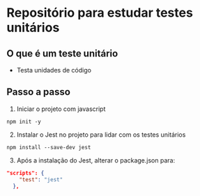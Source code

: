 # Repositório para estudar testes unitários

## O que é um teste unitário

- Testa unidades de código

## Passo a passo

1. Iniciar o projeto com javascript

```shell
npm init -y
```

2. Instalar o Jest no projeto para lidar com os testes unitários

```shell
npm install --save-dev jest
```

3. Após a instalação do Jest, alterar o package.json para:

```json
"scripts": {
    "test": "jest"
  },
```
